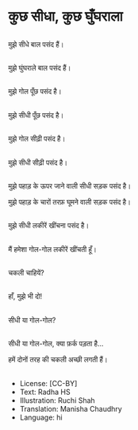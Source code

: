 # कुछ सीधा, कुछ घुँघराला

##
मुझे सीधे बाल पसंद हैं। 

##
मुझे घुंघराले बाल पसंद हैं। 

##
मुझे गोल पूँछ पसंद है। 

##
मुझे सीधी पूँछ पसंद है। 

##
मुझे गोल सीढ़ी पसंद है। 

##
मुझे सीधी सीढ़ी पसंद है। 

##
मुझे पहाड़ के ऊपर जाने वाली सीधी सड़क पसंद है। 

मुझे पहाड़ के चारों तरफ़ घूमने वाली सड़क पसंद है। 

##
मुझे सीधी लकीरें खींचना पसंद है। 

##
मैं हमेशा गोल-गोल लकीरें खींचती हूँ। 

##
चकली चाहियें? 

##
हाँ, मुझे भी दो! 

##
सीधी या गोल-गोल? 

##
सीधी या गोल-गोल, क्या फ़र्क पड़ता है... 

हमें दोनों तरह की चकली अच्छी लगती हैं। 

##
* License: [CC-BY]
* Text: Radha HS
* Illustration: Ruchi Shah
* Translation: Manisha Chaudhry
* Language: hi
